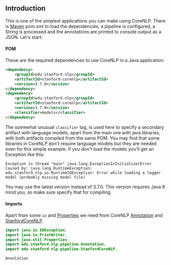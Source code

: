 ## Introduction

This is one of the simplest applications you can make using CoreNLP. There is [Maven](https://maven.apache.org/)
pom.xml to load the dependencies, a pipeline is configured, a String is processed and the annotations are printed
to console output as a JSON. Let's start:

#### POM

These are the required dependencies to use CoreNLP in a Java application:

```xml
<dependency>
    <groupId>edu.stanford.nlp</groupId>
    <artifactId>stanford-corenlp</artifactId>
    <version>3.7.0</version>
</dependency>
<dependency>
    <groupId>edu.stanford.nlp</groupId>
    <artifactId>stanford-corenlp</artifactId>
    <version>3.7.0</version>
    <classifier>models</classifier>
</dependency>
```

The somewhat unusual `classifier` tag, is used here to specify a secondary artifact with language models, apart from
the main one with java libraries, with both artifacts compiled from the same POM. You may find that some libraries in
CoreNLP don't require language models but they are needed even for this simple example. If you don't load the models
you'll get an Exception like this:

```
Exception in thread "main" java.lang.ExceptionInInitializerError
Caused by: java.lang.RuntimeException: edu.stanford.nlp.io.RuntimeIOException: Error while loading a tagger model (probably missing model file)
```

You may use the latest version instead of 3.7.0. This version requires Java 8 mind you, so make sure specify that for
compiling.

#### Imports

Apart from some `io` and [Properties](https://docs.oracle.com/javase/8/docs/api/java/util/Properties.html)
we need from CoreNLP [Annotation](https://nlp.stanford.edu/nlp/javadoc/javanlp/edu/stanford/nlp/pipeline/Annotation.html)
and [StanfordCoreNLP]().

```java
import java.io.IOException;
import java.io.PrintWriter;
import java.util.Properties;
import edu.stanford.nlp.pipeline.Annotation;
import edu.stanford.nlp.pipeline.StanfordCoreNLP;
```

`Annotation`
